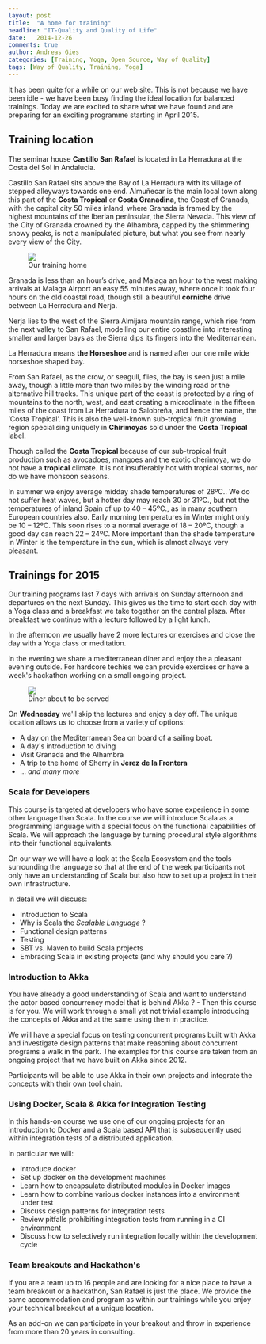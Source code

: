 ```yaml
---
layout: post
title:  "A home for training"
headline: "IT-Quality and Quality of Life"
date:   2014-12-26
comments: true
author: Andreas Gies
categories: [Training, Yoga, Open Source, Way of Quality]
tags: [Way of Quality, Training, Yoga]
---
```

It has been quite for a while on our web site. This is not because we have been idle - we have been busy finding 
the ideal location for balanced trainings. Today we are excited to share what we have found and are preparing 
for an exciting programme starting in April 2015.

## Training location 

The seminar house **Castillo San Rafael** is located in La Herradura at the Costa del Sol in Andalucia.

Castillo San Rafael sits above the Bay of La Herradura with its village of stepped alleyways towards one end. 
Almuñecar is the main local town along this part of the **Costa Tropical** or **Costa Granadina**, the Coast of Granada,
with the capital city 50 miles inland, where Granada is framed by the highest mountains of the Iberian peninsular, the Sierra Nevada.
This view of the City of Granada crowned by the Alhambra, capped by the shimmering snowy peaks, is not a manipulated picture, 
but what you see from nearly every view of the City.

<figure>
	<img src="{{ site.url }}/images/{{ page.date | date: "%Y-%m-%d" }}/mainhouse2.jpg"></a>
	<figcaption>Our training home</figcaption>
</figure>

Granada is less than an hour’s drive, and Malaga an hour to the west making arrivals at Malaga Airport an easy 55 minutes away, 
where once it took four hours on the old coastal road, though still a beautiful **corniche** drive between La Herradura and Nerja.

Nerja lies to the west of the Sierra Almijara mountain range, which rise from the next valley to San Rafael, 
modelling our entire coastline into interesting smaller and larger bays as the Sierra dips its fingers into the Mediterranean.

La Herradura means **the Horseshoe** and is named after our one mile wide horseshoe shaped bay.

From San Rafael, as the crow, or seagull, flies, the bay is seen just a mile away, though a little more than two miles by the 
winding road or the alternative hill tracks. This unique part of the coast is protected by a ring of mountains to the north, 
west, and east creating a microclimate in the fifteen miles of the coast from La Herradura to Salobreña, and hence the name, 
the ‘Costa Tropical’. This is also the well-known sub-tropical fruit growing region specialising uniquely in **Chirimoyas**
sold under the **Costa Tropical** label.

Though called the **Costa Tropical** because of our sub-tropical fruit production such as avocadoes, mangoes and the exotic
cherimoya, we do not have a **tropical** climate. It is not insufferably hot with tropical storms, nor do we have monsoon seasons.

In summer we enjoy average midday shade temperatures of 28ºC.. We do not suffer heat waves, but a hotter day may reach 30 or 31ºC., 
but not the temperatures of inland Spain of up to 40 – 45ºC., as in many southern European countries also. Early morning temperatures 
in Winter might only be 10 – 12ºC. This soon rises to a normal average of 18 – 20ºC, though a good day can reach 22 – 24ºC.
More important than the shade temperature in Winter is the temperature in the sun, which is almost always very pleasant.

## Trainings for 2015 

Our training programs last 7 days with arrivals on Sunday afternoon and departures on the next Sunday. This gives us the time to start 
each day with a Yoga class and a breakfast we take together on the central plaza. After breakfast we continue with a lecture followed 
by a light lunch. 

In the afternoon we usually have 2 more lectures or exercises and close the day with a Yoga class or meditation. 

In the evening we share a mediterranean diner and enjoy the a pleasant evening outside. For hardcore techies we can provide 
exercises or have a week's hackathon working on a small ongoing project.

<figure>
	<img src="{{ site.url }}/images/{{ page.date | date: "%Y-%m-%d" }}/diner.png"></a>
	<figcaption>Diner about to be served</figcaption>
</figure>

On **Wednesday** we'll skip the lectures and enjoy a day off. The unique location allows us to choose from a variety of options:

* A day on the Mediterranean Sea on board of a sailing boat. 
* A day's introduction to diving 
* Visit Granada and the Alhambra
* A trip to the home of Sherry in **Jerez de la Frontera**
* ... _and many more_

### Scala for Developers

This course is targeted at developers who have some experience in some other language than Scala. In the course we will 
introduce Scala as a programming language with a special focus on the functional capabilities of Scala. We will approach 
the language by turning procedural style algorithms into their functional equivalents. 

On our way we will have a look at the Scala Ecosystem and the tools surrounding the language so that at the end of the 
week participants not only have an understanding of Scala but also how to set up a project in their own infrastructure.

In detail we will discuss:

* Introduction to Scala 
* Why is Scala the _Scalable Language_ ?
* Functional design patterns 
* Testing
* SBT vs. Maven to build Scala projects
* Embracing Scala in existing projects (and why should you care ?)

### Introduction to Akka

You have already a good understanding of Scala and want to understand the actor based concurrency model that is behind 
Akka ? - Then this course is for you. We will work through a small yet not trivial example introducing the concepts 
of Akka and at the same using them in practice. 

We will have a special focus on testing concurrent programs built with Akka and investigate design patterns that make 
reasoning about concurrent programs a walk in the park. The examples for this course are taken from an ongoing project
that we have built on Akka since 2012. 

Participants will be able to use Akka in their own projects and integrate the concepts with their own tool chain.

### Using Docker, Scala &amp; Akka for Integration Testing

In this hands-on course we use one of our ongoing projects for an introduction to Docker and a Scala based API 
that is subsequently used within integration tests of a distributed application. 

In particular we will:

* Introduce docker
* Set up docker on the development machines
* Learn how to encapsulate distributed modules in Docker images
* Learn how to combine various docker instances into a environment under test
* Discuss design patterns for integration tests 
* Review pitfalls prohibiting integration tests from running in a CI environment
* Discuss how to selectively run integration locally within the development cycle

### Team breakouts and Hackathon's

If you are a team up to 16 people and are looking for a nice place to have a team breakout or a hackathon, San Rafael is just 
the place. We provide the same accommodation and program as within our trainings while you enjoy your technical breakout 
at a unique location. 

As an add-on we can participate in your breakout and throw in experience from more than 20 years in consulting.


